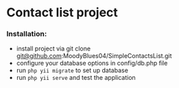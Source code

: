 # Contact list project

### Installation:
- install project via git clone git@github.com:MoodyBlues04/SimpleContactsList.git
- configure your database options in config/db.php file
- run ```php yii migrate``` to set up database
- run ```php yii serve``` and test the application
